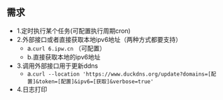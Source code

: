 ## 需求

- 1.定时执行某个任务(可配置执行周期cron)
- 2.外部接口或者直接获取本地ipv6地址（两种方式都要支持）
  - a.`curl 6.ipw.cn` （可配置）
  - b.直接获取本地的ipv6地址
- 3.调用外部接口用于更新ddns
  - a.`curl --location 'https://www.duckdns.org/update?domains=[配置]&token=[配置]&ipv6=[获取]&verbose=true'`
- 4.日志打印